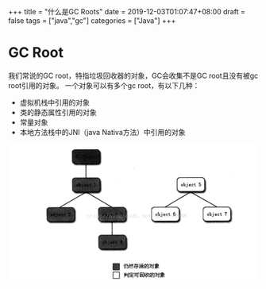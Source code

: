 +++
title = "什么是GC Roots"
date = 2019-12-03T01:07:47+08:00
draft = false
tags = ["java","gc"]
categories = ["Java"]
+++

# GC Root
我们常说的GC root，特指垃圾回收器的对象，GC会收集不是GC root且没有被gc root引用的对象。
一个对象可以有多个gc root，有以下几种：
 
 - 虚拟机栈中引用的对象
 - 类的静态属性引用的对象
 - 常量对象
 - 本地方法栈中的JNI（java Nativa方法）中引用的对象

![](.gc-root_images/d8301bfc.png)
